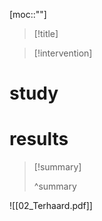 [moc::""]
>[!title]
>

>[!intervention] 
>

# study

# results

>[!summary] 
>
>^summary


![[02_Terhaard.pdf]]